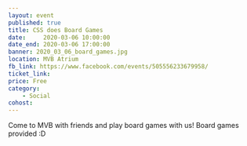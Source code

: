 ```yaml
---
layout: event
published: true
title: CSS does Board Games
date:     2020-03-06 10:00:00
date_end: 2020-03-06 17:00:00
banner: 2020_03_06_board_games.jpg
location: MVB Atrium
fb_link: https://www.facebook.com/events/505556233679958/
ticket_link:
price: Free
category:
    - Social
cohost:
---
```


Come to MVB with friends and play board games with us! Board games provided :D
